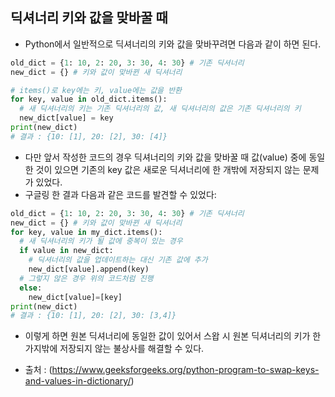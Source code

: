 ## 딕셔너리 키와 값을 맞바꿀 때

- Python에서 일반적으로 딕셔너리의 키와 값을 맞바꾸려면 다음과 같이 하면 된다.

```python
old_dict = {1: 10, 2: 20, 3: 30, 4: 30} # 기존 딕셔너리
new_dict = {} # 키와 값이 맞바뀐 새 딕셔너리

# items()로 key에는 키, value에는 값을 반환
for key, value in old_dict.items(): 
  # 새 딕셔너리의 키는 기존 딕셔너리의 값, 새 딕셔너리의 값은 기존 딕셔너리의 키
  new_dict[value] = key 
print(new_dict)
# 결과 : {10: [1], 20: [2], 30: [4]}
```

- 다만 앞서 작성한 코드의 경우 딕셔너리의 키와 값을 맞바꿀 때 값(value) 중에 동일한 것이 있으면 기존의 key 값은 새로운 딕셔너리에 한 개밖에 저장되지 않는 문제가 있었다.
- 구글링 한 결과 다음과 같은 코드를 발견할 수 있었다:

```python
old_dict = {1: 10, 2: 20, 3: 30, 4: 30} # 기존 딕셔너리
new_dict = {} # 키와 값이 맞바뀐 새 딕셔너리
for key, value in my_dict.items():
  # 새 딕셔너리의 키가 될 값에 중복이 있는 경우
  if value in new_dict:
    # 딕셔너리의 값을 업데이트하는 대신 기존 값에 추가
    new_dict[value].append(key)
  # 그렇지 않은 경우 위의 코드처럼 진행
  else:
    new_dict[value]=[key]
print(new_dict)
# 결과 : {10: [1], 20: [2], 30: [3,4]}
```

- 이렇게 하면 원본 딕셔너리에 동일한 값이 있어서 스왑 시 원본 딕셔너리의 키가 한 가지밖에 저장되지 않는 불상사를 해결할 수 있다.

- 출처 : (https://www.geeksforgeeks.org/python-program-to-swap-keys-and-values-in-dictionary/)